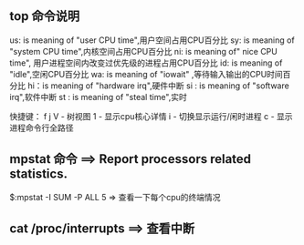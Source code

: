 ##
## top 命令说明
us: is meaning of "user CPU time",用户空间占用CPU百分比
sy: is meaning of "system CPU time",内核空间占用CPU百分比
ni: is meaning of" nice CPU time", 用户进程空间内改变过优先级的进程占用CPU百分比
id: is meaning of "idle",空闲CPU百分比
wa: is meaning of "iowait" ,等待输入输出的CPU时间百分比
hi：is meaning of "hardware irq",硬件中断
si : is meaning of "software irq",软件中断 
st : is meaning of "steal time",实时

快捷键：
f
j
V - 树视图
1 - 显示cpu核心详情
i - 切换显示运行/闲时进程
c - 显示进程命令行全路径

## mpstat 命令 ==> Report processors related statistics.
$:mpstat -I SUM -P ALL 5 => 查看一下每个cpu的终端情况

## cat /proc/interrupts  ==> 查看中断
